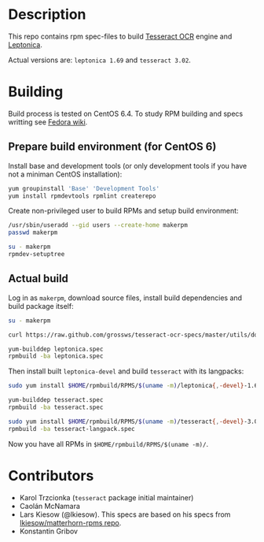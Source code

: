 # Description

This repo contains rpm spec-files to build [Tesseract OCR][tesseract] engine and [Leptonica][leptonica].

Actual versions are: `leptonica 1.69` and `tesseract 3.02`.

# Building

Build process is tested on CentOS 6.4. To study RPM building and specs writting see [Fedora wiki][fedora-build].

## Prepare build environment (for CentOS 6)

Install base and development tools (or only development tools if you have not a miniman CentOS installation):

```bash
yum groupinstall 'Base' 'Development Tools'
yum install rpmdevtools rpmlint createrepo
```

Create non-privileged user to build RPMs and setup build environment:

```bash
/usr/sbin/useradd --gid users --create-home makerpm
passwd makerpm

su - makerpm
rpmdev-setuptree
```

## Actual build

Log in as `makerpm`, download source files, install build dependencies and build package itself:

```bash
su - makerpm

curl https://raw.github.com/grossws/tesseract-ocr-specs/master/utils/download-sources.sh | bash

yum-builddep leptonica.spec
rpmbuild -ba leptonica.spec
```

Then install built `leptonica-devel` and build `tesseract` with its langpacks:

```bash
sudo yum install $HOME/rpmbuild/RPMS/$(uname -m)/leptonica{,-devel}-1.69-*.rpm

yum-builddep tesseract.spec
rpmbuild -ba tesseract.spec

sudo yum install $HOME/rpmbuild/RPMS/$(uname -m)/tesseract{,-devel}-3.02-*.rpm
rpmbuild -ba tesseract-langpack.spec
```

Now you have all RPMs in `$HOME/rpmbuild/RPMS/$(uname -m)/`.

# Contributors

* Karol Trzcionka (`tesseract` package initial maintainer)
* Caolán McNamara
* Lars Kiesow (@lkiesow). This specs are based on his specs from [lkiesow/matterhorn-rpms repo](https://github.com/lkiesow/matterhorn-rpms).
* Konstantin Gribov


[tesseract]: https://code.google.com/p/tesseract-ocr/
[leptonica]: http://www.leptonica.org/
[fedora-build]: http://fedoraproject.org/wiki/How_to_create_an_RPM_package

